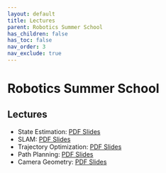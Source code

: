 ```yaml
---
layout: default
title: Lectures
parent: Robotics Summer School
has_children: false
has_toc: false
nav_order: 3
nav_exclude: true
---
```


# Robotics Summer School

## Lectures

- State Estimation: [PDF Slides](https://drive.google.com/file/d/1_mA8CQsiDTCsWqiJivcgrhrC09Nu9iyf/view?usp=drive_link)
- SLAM: [PDF Slides](#)
- Trajectory Optimization: [PDF Slides](#)
- Path Planning: [PDF Slides](#)
- Camera Geometry: [PDF Slides](#)
